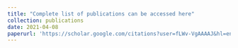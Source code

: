 ```yaml
---
title: "Complete list of publications can be accessed here"
collection: publications
date: 2021-04-08
paperurl: 'https://scholar.google.com/citations?user=fLWv-VgAAAAJ&hl=en&oi=ao'
---
```

